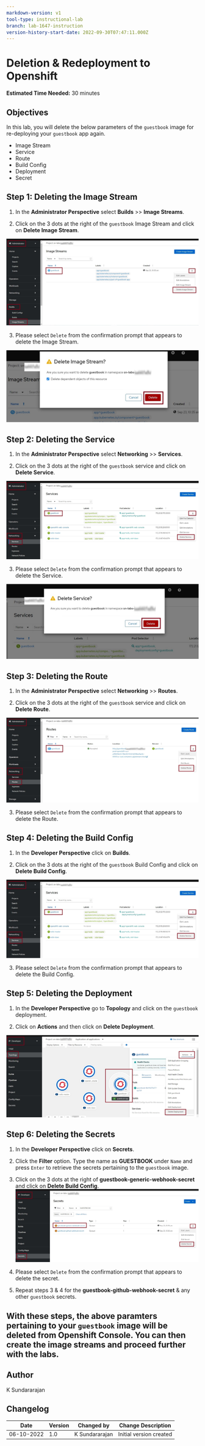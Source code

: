 ```yaml
---
markdown-version: v1
tool-type: instructional-lab
branch: lab-1647-instruction
version-history-start-date: 2022-09-30T07:47:11.000Z
---
```

# Deletion & Redeployment to Openshift

**Estimated Time Needed:** 30 minutes

## Objectives

In this lab, you will delete the below parameters of the `guestbook` image for re-deploying your `guestbook` app again.

- Image Stream
- Service
- Route
- Build Config
- Deployment
- Secret


## Step 1: Deleting the Image Stream

1. In the **Administrator Perspective** select **Builds** >> **Image Streams**.

2. Click on the 3 dots at the right of the `guestbook` Image Stream and click on **Delete Image Stream**.

![img_stream_deletion](images/img_stream_deletion.jpg)

3. Please select `Delete` from the confirmation prompt that appears to delete the Image Stream.

![img_stream_deletion_confirmation](images/img_stream_deletion_confirmation.jpg)


## Step 2: Deleting the Service

1. In the **Administrator Perspective** select **Networking** >> **Services**.

2. Click on the 3 dots at the right of the `guestbook` service and click on **Delete Service**.

![service_deletion](images/service_deletion.jpg)

3. Please select `Delete` from the confirmation prompt that appears to delete the Service.

![service_deletion_confirmation](images/service_deletion_confirmation.jpg)


## Step 3: Deleting the Route

1. In the **Administrator Perspective** select **Networking** >> **Routes**.

2. Click on the 3 dots at the right of the `guestbook` service and click on **Delete Route**.

![route_deletion](images/route_deletion.jpg)

3. Please select `Delete` from the confirmation prompt that appears to delete the Route.


## Step 4: Deleting the Build Config

1. In the **Developer Perspective** click on **Builds**.

2. Click on the 3 dots at the right of the `guestbook` Build Config and click on **Delete Build Config**.

![service_deletion](images/service_deletion.jpg)

3. Please select `Delete` from the confirmation prompt that appears to delete the Build Config.


## Step 5: Deleting the Deployment

1. In the **Developer Perspective** go to **Topology** and click on the `guestbook` deployment.

2. Click on **Actions** and then click on **Delete Deployment**.

![deployment_deletion](images/deployment_deletion.jpg)


## Step 6: Deleting the Secrets

1. In the **Developer Perspective** click on **Secrets**.

2. Click the **Filter** option. Type the name as **GUESTBOOK** under `Name` and press `Enter` to retrieve the secrets pertaining to the `guestbook` image.

3. Click on the 3 dots at the right of  **guestbook-generic-webhook-secret** and click on **Delete Build Config**. 
![secret_deletion](images/secret_deletion.jpg)

4. Please select `Delete` from the confirmation prompt that appears to delete the secret.

5. Repeat steps 3 & 4 for the **guestbook-github-webhook-secret** & any other `guestbook` secrets.


## With these steps, the above paramters pertaining to your `guestbook` image will be deleted from Openshift Console. You can then create the image streams and proceed further with the labs.


## Author
K Sundararajan

## Changelog
| Date | Version | Changed by | Change Description |
|------|--------|--------|---------|
| 06-10-2022 | 1.0 | K Sundararajan | Initial version created |
